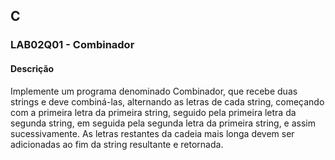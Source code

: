 ## C
### LAB02Q01 - Combinador
#### Descrição
Implemente um programa denominado Combinador, que recebe duas strings e deve combiná-las, alternando as letras de cada string, começando com a primeira letra da primeira string, seguido pela primeira letra da segunda string, em seguida pela segunda letra da primeira string, e assim sucessivamente. As letras restantes da cadeia mais longa devem ser adicionadas ao fim da string resultante e retornada.
